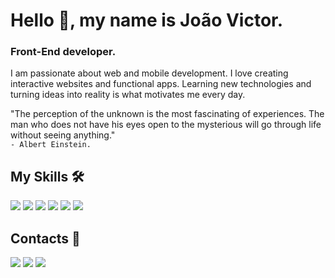 <h1>Hello 👋, my name is João Victor.</h1>

<h3>Front-End developer.</h3>

I am passionate about web and mobile development. I love creating interactive websites and functional apps. Learning new technologies and turning ideas into reality is what motivates me every day.

"The perception of the unknown is the most fascinating of experiences. The man who does not have his eyes open to the mysterious will go through life without seeing anything." <br>
`- Albert Einstein.`

## My Skills 🛠

<div> 
    <a target="_blank"><img src="https://img.shields.io/badge/React-20232A?style=for-the-badge&logo=react&logoColor=61DAFB" target="_blank"></a>
    <a target="_blank"><img src="https://img.shields.io/badge/next.js-000000?style=for-the-badge&logo=nextdotjs&logoColor=white" target="_blank"></a>
    <a target="_blank"><img src="https://img.shields.io/badge/TypeScript-007ACC?style=for-the-badge&logo=typescript&logoColor=white"  target="_blank"></a>
    <a target="_blank"><img src="https://img.shields.io/badge/node.js-6DA55F?style=for-the-badge&logo=node.js&logoColor=white" target="_blank"></a>
    <a target="_blank"><img src="https://img.shields.io/badge/C%2B%2B-00599C?style=for-the-badge&logo=c%2B%2B&logoColor=white" target="_blank"></a>
    <a target="_blank"><img src="https://img.shields.io/badge/Sql-2F363D?style=for-the-badge&logo=mysql&logoColor=white" target="_blank"></a>
</div>

## Contacts 📩

<div> 
    <a href = "mailto:vitorlemos703@gmail.com"><img src="https://img.shields.io/badge/-Gmail-%23333?style=for-the-badge&logo=gmail&logoColor=white" target="_blank"></a>
    <a href="https://www.linkedin.com/in/joão-lemos-781044207/" target="_blank"><img src="https://img.shields.io/badge/-LinkedIn-%230077B5?style=for-the-badge&logo=linkedin&logoColor=white" target="_blank"></a> 
    <a href="https://www.instagram.com/ja1lemos/" target="_blank"><img src="https://img.shields.io/badge/-Instagram-%23E4405F?style=for-the-badge&logo=instagram&logoColor=white" target="_blank"></a>
</div>
